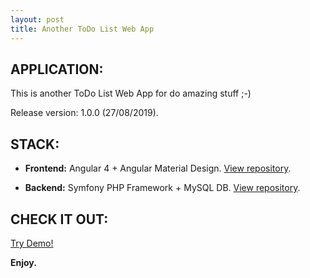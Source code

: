 ```yaml
---
layout: post
title: Another ToDo List Web App
---
```


## APPLICATION:

This is another ToDo List Web App for do amazing stuff ;-)

Release version: 1.0.0 (27/08/2019).


## STACK:

* **Frontend:** Angular 4 + Angular Material Design. [View repository](https://github.com/maurobonfietti/todo-list-front).

* **Backend:** Symfony PHP Framework + MySQL DB. [View repository](https://github.com/maurobonfietti/todo-list-back).


## CHECK IT OUT:

[Try Demo!](http://bit.ly/2ngN0rB)

**Enjoy.**
